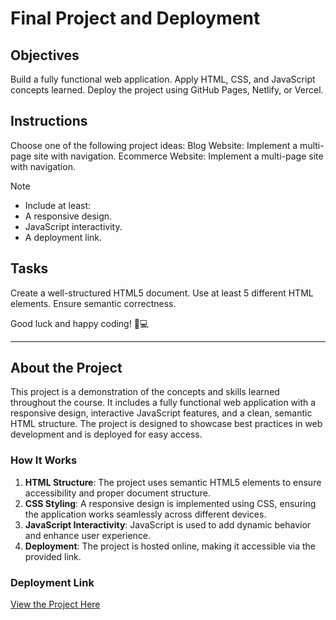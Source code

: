 # Final Project and Deployment

## Objectives
Build a fully functional web application.
Apply HTML, CSS, and JavaScript concepts learned.
Deploy the project using GitHub Pages, Netlify, or Vercel.

## Instructions
Choose one of the following project ideas:
Blog Website: Implement a multi-page site with navigation.
Ecommerce Website: Implement a multi-page site with navigation.

>[!NOTE]
> - Include at least:
> - A responsive design.
> - JavaScript interactivity.
> - A deployment link.

## Tasks

Create a well-structured HTML5 document.
Use at least 5 different HTML elements.
Ensure semantic correctness.

Good luck and happy coding! 🚀💻

---

## About the Project

This project is a demonstration of the concepts and skills learned throughout the course. It includes a fully functional web application with a responsive design, interactive JavaScript features, and a clean, semantic HTML structure. The project is designed to showcase best practices in web development and is deployed for easy access.

### How It Works

1. **HTML Structure**: The project uses semantic HTML5 elements to ensure accessibility and proper document structure.
2. **CSS Styling**: A responsive design is implemented using CSS, ensuring the application works seamlessly across different devices.
3. **JavaScript Interactivity**: JavaScript is used to add dynamic behavior and enhance user experience.
4. **Deployment**: The project is hosted online, making it accessible via the provided link.

### Deployment Link

[View the Project Here](https://lyulaspersonalblog.vercel.app/)  

